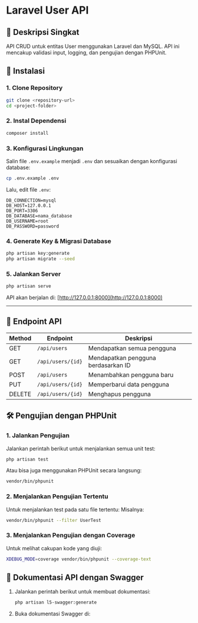 # Laravel User API

## 📌 Deskripsi Singkat
API CRUD untuk entitas User menggunakan Laravel dan MySQL. API ini mencakup validasi input, logging, dan pengujian dengan PHPUnit.

## 🚀 Instalasi

### **1. Clone Repository**
```sh
git clone <repository-url>
cd <project-folder>
```

### **2. Instal Dependensi**
```sh
composer install
```

### **3. Konfigurasi Lingkungan**
Salin file `.env.example` menjadi `.env` dan sesuaikan dengan konfigurasi database:
```sh
cp .env.example .env
```
Lalu, edit file `.env`:
```
DB_CONNECTION=mysql
DB_HOST=127.0.0.1
DB_PORT=3306
DB_DATABASE=nama_database
DB_USERNAME=root
DB_PASSWORD=password
```

### **4. Generate Key & Migrasi Database**
```sh
php artisan key:generate
php artisan migrate --seed
```

### **5. Jalankan Server**
```sh
php artisan serve
```
API akan berjalan di: [http://127.0.0.1:8000](http://127.0.0.1:8000)

---

## 📌 Endpoint API
| Method | Endpoint        | Deskripsi |
|--------|----------------|-----------|
| GET    | `/api/users`   | Mendapatkan semua pengguna |
| GET    | `/api/users/{id}` | Mendapatkan pengguna berdasarkan ID |
| POST   | `/api/users`   | Menambahkan pengguna baru |
| PUT    | `/api/users/{id}` | Memperbarui data pengguna |
| DELETE | `/api/users/{id}` | Menghapus pengguna |


## 🛠 Pengujian dengan PHPUnit

### **1. Jalankan Pengujian**
Jalankan perintah berikut untuk menjalankan semua unit test:
```sh
php artisan test
```
Atau bisa juga menggunakan PHPUnit secara langsung:
```sh
vendor/bin/phpunit
```

### **2. Menjalankan Pengujian Tertentu**
Untuk menjalankan test pada satu file tertentu:
Misalnya:
```sh
vendor/bin/phpunit --filter UserTest
```

### **3. Menjalankan Pengujian dengan Coverage**
Untuk melihat cakupan kode yang diuji:
```sh
XDEBUG_MODE=coverage vendor/bin/phpunit --coverage-text
```

## 📌 Dokumentasi API dengan Swagger
1. Jalankan perintah berikut untuk membuat dokumentasi:
   ```sh
   php artisan l5-swagger:generate
   ```
2. Buka dokumentasi Swagger di:
   ```http://127.0.0.1:8000/api/documentation
   ```